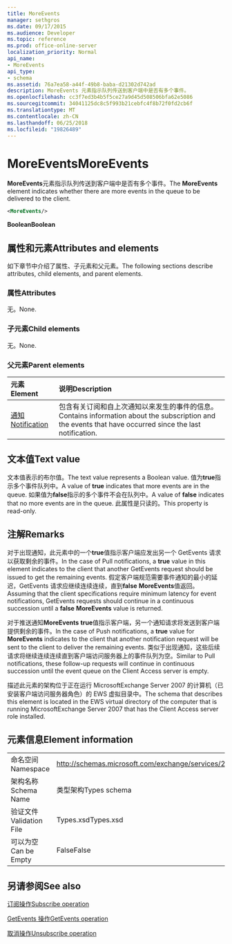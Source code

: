 ```yaml
---
title: MoreEvents
manager: sethgros
ms.date: 09/17/2015
ms.audience: Developer
ms.topic: reference
ms.prod: office-online-server
localization_priority: Normal
api_name:
- MoreEvents
api_type:
- schema
ms.assetid: 76a7ea58-a44f-49b8-baba-d21302d742ad
description: MoreEvents 元素指示队列传送到客户端中是否有多个事件。
ms.openlocfilehash: cc3f7ed3b4b5f5ce27a9d45d508506bfa62e5086
ms.sourcegitcommit: 34041125dc8c5f993b21cebfc4f8b72f0fd2cb6f
ms.translationtype: MT
ms.contentlocale: zh-CN
ms.lasthandoff: 06/25/2018
ms.locfileid: "19826489"
---
```

# <a name="moreevents"></a><span data-ttu-id="62cfe-103">MoreEvents</span><span class="sxs-lookup"><span data-stu-id="62cfe-103">MoreEvents</span></span>

<span data-ttu-id="62cfe-104">**MoreEvents**元素指示队列传送到客户端中是否有多个事件。</span><span class="sxs-lookup"><span data-stu-id="62cfe-104">The **MoreEvents** element indicates whether there are more events in the queue to be delivered to the client.</span></span> 
  
```xml
<MoreEvents/>
```

 <span data-ttu-id="62cfe-105">**Boolean**</span><span class="sxs-lookup"><span data-stu-id="62cfe-105">**Boolean**</span></span>
## <a name="attributes-and-elements"></a><span data-ttu-id="62cfe-106">属性和元素</span><span class="sxs-lookup"><span data-stu-id="62cfe-106">Attributes and elements</span></span>

<span data-ttu-id="62cfe-107">如下章节中介绍了属性、子元素和父元素。</span><span class="sxs-lookup"><span data-stu-id="62cfe-107">The following sections describe attributes, child elements, and parent elements.</span></span>
  
### <a name="attributes"></a><span data-ttu-id="62cfe-108">属性</span><span class="sxs-lookup"><span data-stu-id="62cfe-108">Attributes</span></span>

<span data-ttu-id="62cfe-109">无。</span><span class="sxs-lookup"><span data-stu-id="62cfe-109">None.</span></span>
  
### <a name="child-elements"></a><span data-ttu-id="62cfe-110">子元素</span><span class="sxs-lookup"><span data-stu-id="62cfe-110">Child elements</span></span>

<span data-ttu-id="62cfe-111">无。</span><span class="sxs-lookup"><span data-stu-id="62cfe-111">None.</span></span>
  
### <a name="parent-elements"></a><span data-ttu-id="62cfe-112">父元素</span><span class="sxs-lookup"><span data-stu-id="62cfe-112">Parent elements</span></span>

|<span data-ttu-id="62cfe-113">**元素**</span><span class="sxs-lookup"><span data-stu-id="62cfe-113">**Element**</span></span>|<span data-ttu-id="62cfe-114">**说明**</span><span class="sxs-lookup"><span data-stu-id="62cfe-114">**Description**</span></span>|
|:-----|:-----|
|[<span data-ttu-id="62cfe-115">通知</span><span class="sxs-lookup"><span data-stu-id="62cfe-115">Notification</span></span>](notification-ex15websvcsotherref.md) <br/> |<span data-ttu-id="62cfe-116">包含有关订阅和自上次通知以来发生的事件的信息。</span><span class="sxs-lookup"><span data-stu-id="62cfe-116">Contains information about the subscription and the events that have occurred since the last notification.</span></span>  <br/> |
   
## <a name="text-value"></a><span data-ttu-id="62cfe-117">文本值</span><span class="sxs-lookup"><span data-stu-id="62cfe-117">Text value</span></span>

<span data-ttu-id="62cfe-118">文本值表示的布尔值。</span><span class="sxs-lookup"><span data-stu-id="62cfe-118">The text value represents a Boolean value.</span></span> <span data-ttu-id="62cfe-119">值为**true**指示多个事件队列中。</span><span class="sxs-lookup"><span data-stu-id="62cfe-119">A value of **true** indicates that more events are in the queue.</span></span> <span data-ttu-id="62cfe-120">如果值为**false**指示的多个事件不会在队列中。</span><span class="sxs-lookup"><span data-stu-id="62cfe-120">A value of **false** indicates that no more events are in the queue.</span></span> <span data-ttu-id="62cfe-121">此属性是只读的。</span><span class="sxs-lookup"><span data-stu-id="62cfe-121">This property is read-only.</span></span> 
  
## <a name="remarks"></a><span data-ttu-id="62cfe-122">注解</span><span class="sxs-lookup"><span data-stu-id="62cfe-122">Remarks</span></span>

<span data-ttu-id="62cfe-123">对于出现通知，此元素中的一个**true**值指示客户端应发出另一个 GetEvents 请求以获取剩余的事件。</span><span class="sxs-lookup"><span data-stu-id="62cfe-123">In the case of Pull notifications, a **true** value in this element indicates to the client that another GetEvents request should be issued to get the remaining events.</span></span> <span data-ttu-id="62cfe-124">假定客户端规范需要事件通知的最小的延迟，GetEvents 请求应继续连续连续，直到**false** **MoreEvents**值返回。</span><span class="sxs-lookup"><span data-stu-id="62cfe-124">Assuming that the client specifications require minimum latency for event notifications, GetEvents requests should continue in a continuous succession until a **false** **MoreEvents** value is returned.</span></span> 
  
<span data-ttu-id="62cfe-125">对于推送通知**MoreEvents** **true**值指示客户端，另一个通知请求将发送到客户端提供剩余的事件。</span><span class="sxs-lookup"><span data-stu-id="62cfe-125">In the case of Push notifications, a **true** value for **MoreEvents** indicates to the client that another notification request will be sent to the client to deliver the remaining events.</span></span> <span data-ttu-id="62cfe-126">类似于出现通知，这些后续请求将继续连续连续直到客户端访问服务器上的事件队列为空。</span><span class="sxs-lookup"><span data-stu-id="62cfe-126">Similar to Pull notifications, these follow-up requests will continue in continuous succession until the event queue on the Client Access server is empty.</span></span> 
  
<span data-ttu-id="62cfe-127">描述此元素的架构位于正在运行 MicrosoftExchange Server 2007 的计算机（已安装客户端访问服务器角色）的 EWS 虚拟目录中。</span><span class="sxs-lookup"><span data-stu-id="62cfe-127">The schema that describes this element is located in the EWS virtual directory of the computer that is running MicrosoftExchange Server 2007 that has the Client Access server role installed.</span></span>
  
## <a name="element-information"></a><span data-ttu-id="62cfe-128">元素信息</span><span class="sxs-lookup"><span data-stu-id="62cfe-128">Element information</span></span>

|||
|:-----|:-----|
|<span data-ttu-id="62cfe-129">命名空间</span><span class="sxs-lookup"><span data-stu-id="62cfe-129">Namespace</span></span>  <br/> |http://schemas.microsoft.com/exchange/services/2006/types  <br/> |
|<span data-ttu-id="62cfe-130">架构名称</span><span class="sxs-lookup"><span data-stu-id="62cfe-130">Schema Name</span></span>  <br/> |<span data-ttu-id="62cfe-131">类型架构</span><span class="sxs-lookup"><span data-stu-id="62cfe-131">Types schema</span></span>  <br/> |
|<span data-ttu-id="62cfe-132">验证文件</span><span class="sxs-lookup"><span data-stu-id="62cfe-132">Validation File</span></span>  <br/> |<span data-ttu-id="62cfe-133">Types.xsd</span><span class="sxs-lookup"><span data-stu-id="62cfe-133">Types.xsd</span></span>  <br/> |
|<span data-ttu-id="62cfe-134">可以为空</span><span class="sxs-lookup"><span data-stu-id="62cfe-134">Can be Empty</span></span>  <br/> |<span data-ttu-id="62cfe-135">False</span><span class="sxs-lookup"><span data-stu-id="62cfe-135">False</span></span>  <br/> |
   
## <a name="see-also"></a><span data-ttu-id="62cfe-136">另请参阅</span><span class="sxs-lookup"><span data-stu-id="62cfe-136">See also</span></span>



[<span data-ttu-id="62cfe-137">订阅操作</span><span class="sxs-lookup"><span data-stu-id="62cfe-137">Subscribe operation</span></span>](subscribe-operation.md)
  
[<span data-ttu-id="62cfe-138">GetEvents 操作</span><span class="sxs-lookup"><span data-stu-id="62cfe-138">GetEvents operation</span></span>](getevents-operation.md)
  
[<span data-ttu-id="62cfe-139">取消操作</span><span class="sxs-lookup"><span data-stu-id="62cfe-139">Unsubscribe operation</span></span>](unsubscribe-operation.md)


